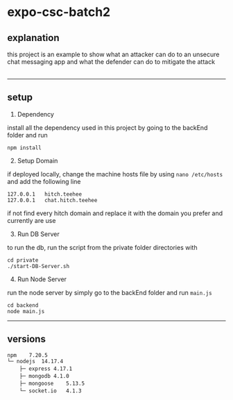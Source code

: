 # expo-csc-batch2

## explanation
this project is an example to show what an attacker can do to an unsecure chat messaging app and what the defender can do to mitigate the attack
<br></br>

------------------
## setup

1. Dependency

install all the dependency used in this project by going to the backEnd folder and run

	npm install

2. Setup Domain

if deployed locally, change the machine hosts file by using `` nano /etc/hosts `` and add the following line

	127.0.0.1	hitch.teehee
	127.0.0.1	chat.hitch.teehee

if not find every hitch domain and replace it with the domain you prefer and currently are use

3. Run DB Server

to run the db,  run the script from the private folder directories with

	cd private
	./start-DB-Server.sh

4. Run Node Server
   
run the node server by simply go to the backEnd folder and run `main.js`

	cd backend
	node main.js


------------------
## versions
<!-- ```
npm			7.20.5
nodejs		14.17.4

express		4.17.1
mongodb		4.1.0
mongoose	5.13.5
socket.io	4.1.3
``` -->

<!-- ```nodejs	14.17.4```\
```npm	7.20.5```\
```├─ express	4.17.1```\
```├─ mongodb	4.1.0```\
```├─ mongoose	5.13.5```\
```└─ socket.io	4.1.3``` -->

`npm	7.20.5`\
`└─ nodejs	14.17.4`\
&emsp;&emsp;`├─ express	4.17.1`\
&emsp;&emsp;`├─ mongodb	4.1.0`\
&emsp;&emsp;`├─ mongoose	5.13.5`\
&emsp;&emsp;`└─ socket.io	4.1.3`
